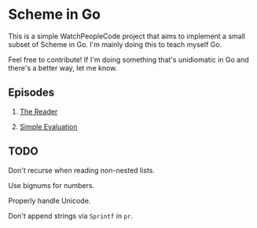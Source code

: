 # Scheme in Go

This is a simple WatchPeopleCode project that aims to implement a small
subset of Scheme in Go.  I'm mainly doing this to teach myself Go.

Feel free to contribute!  If I'm doing something that's unidiomatic in
Go and there's a better way, let me know.

## Episodes

1. [The Reader](https://www.youtube.com/watch?v=5TJkSIatolI)

2. [Simple Evaluation](https://www.youtube.com/watch?v=xt3lq7cdoeA)

## TODO

Don't recurse when reading non-nested lists.

Use bignums for numbers.

Properly handle Unicode.

Don't append strings via `Sprintf` in `pr`.
